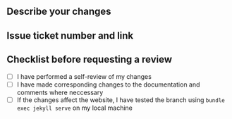 ## Describe your changes

## Issue ticket number and link

## Checklist before requesting a review
- [ ] I have performed a self-review of my changes
- [ ] I have made corresponding changes to the documentation and comments where neccessary
- [ ] If the changes affect the website, I have tested the branch using `bundle exec jekyll serve` on my local machine
